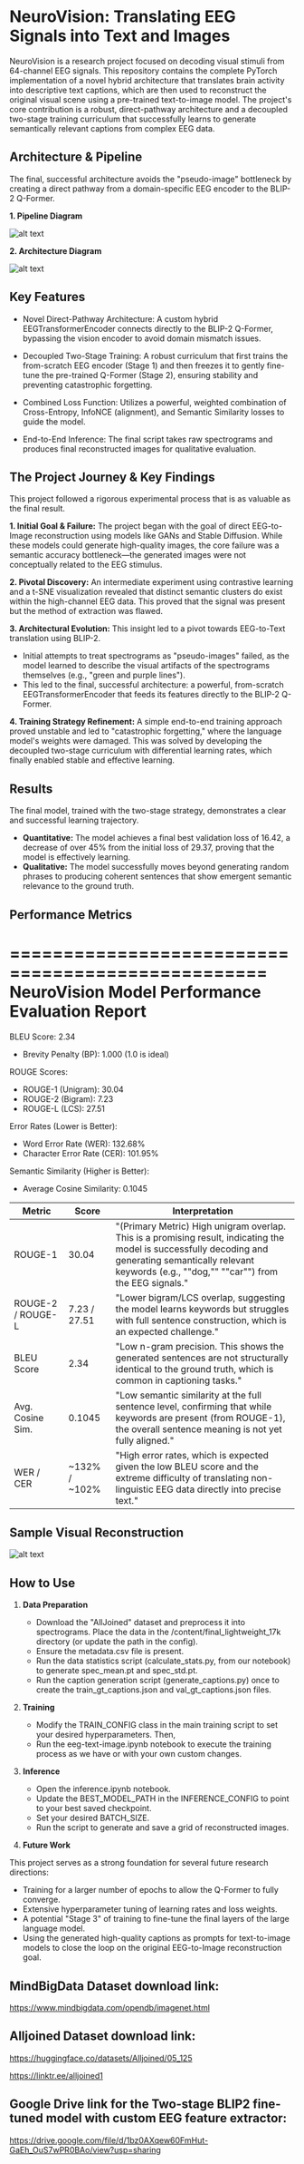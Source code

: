 # **NeuroVision: Translating EEG Signals into Text and Images**
NeuroVision is a research project focused on decoding visual stimuli from 64-channel EEG signals. This repository contains the complete PyTorch implementation of a novel hybrid architecture that translates brain activity into descriptive text captions, which are then used to reconstruct the original visual scene using a pre-trained text-to-image model.
The project's core contribution is a robust, direct-pathway architecture and a decoupled two-stage training curriculum that successfully learns to generate semantically relevant captions from complex EEG data.

## **Architecture & Pipeline**
The final, successful architecture avoids the "pseudo-image" bottleneck by creating a direct pathway from a domain-specific EEG encoder to the BLIP-2 Q-Former.

**1. Pipeline Diagram**

![alt text](<reports/NeuroVision Pipeline.jpg>)


**2. Architecture Diagram**

![alt text](<reports/NeuroVision-Final Year Project Research Paper.jpg>)

## **Key Features**
* Novel Direct-Pathway Architecture: A custom hybrid EEGTransformerEncoder connects directly to the BLIP-2 Q-Former, bypassing the vision encoder to avoid domain mismatch issues.

* Decoupled Two-Stage Training: A robust curriculum that first trains the from-scratch EEG encoder (Stage 1) and then freezes it to gently fine-tune the pre-trained Q-Former (Stage 2), ensuring stability and preventing catastrophic forgetting.

* Combined Loss Function: Utilizes a powerful, weighted combination of Cross-Entropy, InfoNCE (alignment), and Semantic Similarity losses to guide the model.

* End-to-End Inference: The final script takes raw spectrograms and produces final reconstructed images for qualitative evaluation.

## **The Project Journey & Key Findings**
This project followed a rigorous experimental process that is as valuable as the final result.

**1. Initial Goal & Failure:** 
The project began with the goal of direct EEG-to-Image reconstruction using models like GANs and Stable Diffusion. While these models could generate high-quality images, the core failure was a semantic accuracy bottleneck—the generated images were not conceptually related to the EEG stimulus.

**2. Pivotal Discovery:** 
An intermediate experiment using contrastive learning and a t-SNE visualization revealed that distinct semantic clusters do exist within the high-channel EEG data. This proved that the signal was present but the method of extraction was flawed.

**3. Architectural Evolution:** 
This insight led to a pivot towards EEG-to-Text translation using BLIP-2.
  * Initial attempts to treat spectrograms as "pseudo-images" failed, as the model learned to describe the visual artifacts of the spectrograms themselves (e.g., "green and purple lines").
  * This led to the final, successful architecture: a powerful, from-scratch EEGTransformerEncoder that feeds its features directly to the BLIP-2 Q-Former.

**4. Training Strategy Refinement:** 
A simple end-to-end training approach proved unstable and led to "catastrophic forgetting," where the language model's weights were damaged. This was solved by developing the decoupled two-stage curriculum with differential learning rates, which finally enabled stable and effective learning.

## **Results**
The final model, trained with the two-stage strategy, demonstrates a clear and successful learning trajectory.
  * **Quantitative:** The model achieves a final best validation loss of 16.42, a decrease of over 45% from the initial loss of 29.37, proving that the model is effectively learning.
  * **Qualitative:** The model successfully moves beyond generating random phrases to producing coherent sentences that show emergent semantic relevance to the ground truth.

## **Performance Metrics**
==================================================
      NeuroVision Model Performance Evaluation Report
==================================================

BLEU Score: 2.34
  - Brevity Penalty (BP): 1.000 (1.0 is ideal)

ROUGE Scores:
  - ROUGE-1 (Unigram): 30.04
  - ROUGE-2 (Bigram):  7.23
  - ROUGE-L (LCS):     27.51

Error Rates (Lower is Better):
  - Word Error Rate (WER): 132.68%
  - Character Error Rate (CER): 101.95%

Semantic Similarity (Higher is Better):
  - Average Cosine Similarity: 0.1045


| Metric | Score | Interpretation |
|----------------------|-------------|-------------------------------------------------------------------|
| ROUGE-1 | 30.04 | "(Primary Metric) High unigram overlap. This is a promising result, indicating the model is successfully decoding and generating semantically relevant keywords (e.g., ""dog,"" ""car"") from the EEG signals." |
ROUGE-2 / ROUGE-L | 7.23 / 27.51 | "Lower bigram/LCS overlap, suggesting the model learns keywords but struggles with full sentence construction, which is an expected challenge." |
| BLEU Score | 2.34 | "Low n-gram precision. This shows the generated sentences are not structurally identical to the ground truth, which is common in captioning tasks." |
| Avg. Cosine Sim. | 0.1045 | "Low semantic similarity at the full sentence level, confirming that while keywords are present (from ROUGE-1), the overall sentence meaning is not yet fully aligned." |
| WER / CER | ~132% / ~102% | "High error rates, which is expected given the low BLEU score and the extreme difficulty of translating non-linguistic EEG data directly into precise text." |


## **Sample Visual Reconstruction**
![alt text](<reports/Final Recdonstructions.png>)

## **How to Use**
1. **Data Preparation**
    * Download the "AllJoined" dataset and preprocess it into spectrograms. Place the data in the /content/final_lightweight_17k directory (or update the path in the config).
    * Ensure the metadata.csv file is present.
    * Run the data statistics script (calculate_stats.py, from our notebook) to generate spec_mean.pt and spec_std.pt.
    * Run the caption generation script (generate_captions.py) once to create the train_gt_captions.json and val_gt_captions.json files.
    
2. **Training**
    * Modify the TRAIN_CONFIG class in the main training script to set your desired hyperparameters. Then,
    * Run the eeg-text-image.ipynb notebook to execute the training process as we have or with your own custom changes.
  
3. **Inference**
    * Open the inference.ipynb notebook.
    * Update the BEST_MODEL_PATH in the INFERENCE_CONFIG to point to your best saved checkpoint.
    * Set your desired BATCH_SIZE.
    * Run the script to generate and save a grid of reconstructed images.

4. **Future Work**

  This project serves as a strong foundation for several future research directions:
  * Training for a larger number of epochs to allow the Q-Former to fully converge.
  * Extensive hyperparameter tuning of learning rates and loss weights.
  * A potential "Stage 3" of training to fine-tune the final layers of the large language model.
  * Using the generated high-quality captions as prompts for text-to-image models to close the loop on the original EEG-to-Image reconstruction goal.


## MindBigData Dataset download link:
https://www.mindbigdata.com/opendb/imagenet.html

## Alljoined Dataset download link:
https://huggingface.co/datasets/Alljoined/05_125

https://linktr.ee/alljoined1

## Google Drive link for the Two-stage BLIP2 fine-tuned model with custom EEG feature extractor:
https://drive.google.com/file/d/1bz0AXqew60FmHut-GaEh_OuS7wPR0BAo/view?usp=sharing


